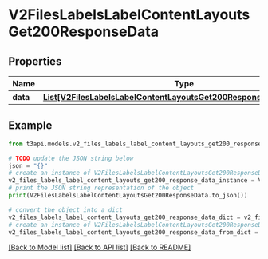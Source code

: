# V2FilesLabelsLabelContentLayoutsGet200ResponseData


## Properties

Name | Type | Description | Notes
------------ | ------------- | ------------- | -------------
**data** | [**List[V2FilesLabelsLabelContentLayoutsGet200ResponseDataDataInner]**](V2FilesLabelsLabelContentLayoutsGet200ResponseDataDataInner.md) |  | [optional] 

## Example

```python
from t3api.models.v2_files_labels_label_content_layouts_get200_response_data import V2FilesLabelsLabelContentLayoutsGet200ResponseData

# TODO update the JSON string below
json = "{}"
# create an instance of V2FilesLabelsLabelContentLayoutsGet200ResponseData from a JSON string
v2_files_labels_label_content_layouts_get200_response_data_instance = V2FilesLabelsLabelContentLayoutsGet200ResponseData.from_json(json)
# print the JSON string representation of the object
print(V2FilesLabelsLabelContentLayoutsGet200ResponseData.to_json())

# convert the object into a dict
v2_files_labels_label_content_layouts_get200_response_data_dict = v2_files_labels_label_content_layouts_get200_response_data_instance.to_dict()
# create an instance of V2FilesLabelsLabelContentLayoutsGet200ResponseData from a dict
v2_files_labels_label_content_layouts_get200_response_data_from_dict = V2FilesLabelsLabelContentLayoutsGet200ResponseData.from_dict(v2_files_labels_label_content_layouts_get200_response_data_dict)
```
[[Back to Model list]](../README.md#documentation-for-models) [[Back to API list]](../README.md#documentation-for-api-endpoints) [[Back to README]](../README.md)



